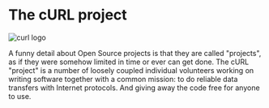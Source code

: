 # The cURL project

![curl logo](curl-logo.jpg)

A funny detail about Open Source projects is that they are called "projects",
as if they were somehow limited in time or ever can get done. The cURL
"project" is a number of loosely coupled individual volunteers working on
writing software together with a common mission: to do reliable data transfers
with Internet protocols. And giving away the code free for anyone to use.

